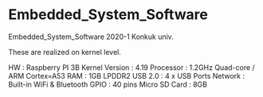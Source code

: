 # Embedded_System_Software
Embedded_System_Software 2020-1 Konkuk univ.

These are realized on kernel level.

HW : Raspberry PI 3B
Kernel Version : 4.19
Processor : 1.2GHz Quad-core / ARM Cortex=A53
RAM : 1GB LPDDR2
USB 2.0 : 4 x USB Ports
Network : Built-in WiFi & Bluetooth
GPIO : 40 pins
Micro SD Card : 8GB
